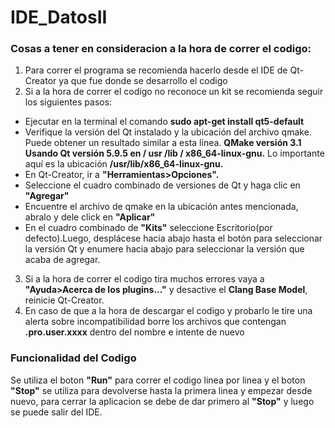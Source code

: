 # IDE_DatosII

### Cosas a tener en consideracion a la hora de correr el codigo:
1) Para correr el programa se recomienda hacerlo desde el IDE de Qt-Creator ya que fue donde se desarrollo el codigo
2) Si a la hora de correr el codigo no reconoce un kit se recomienda seguir los siguientes pasos: 
  * Ejecutar en la terminal el comando **sudo apt-get install qt5-default**
  * Verifique la versión del Qt instalado y la ubicación del archivo qmake. Puede obtener un resultado similar a esta línea. **QMake versión 3.1 Usando Qt versión 5.9.5 en / usr     /lib / x86_64-linux-gnu.** Lo importante aquí es la ubicación **/usr/lib/x86_64-linux-gnu.**
  * En Qt-Creator, ir a **"Herramientas>Opciones".**
  * Seleccione el cuadro combinado de versiones de Qt y haga clic en **"Agregar"**
  * Encuentre el archivo de qmake en la ubicación antes mencionada, abralo y dele click en **"Aplicar"**
  * En el cuadro combinado de **"Kits"** seleccione Escritorio(por defecto).Luego, desplácese hacia abajo hasta el botón para seleccionar la versión Qt y enumere hacia abajo para   seleccionar la versión que acaba de agregar.
3) Si a la hora de correr el codigo tira muchos errores vaya a **"Ayuda>Acerca de los plugins..."** y desactive el **Clang Base Model**, reinicie Qt-Creator.
4) En caso de que a la hora de descargar el codigo y probarlo le tire una alerta sobre incompatibilidad borre los archivos que contengan **.pro.user.xxxx** dentro del nombre e intente de nuevo

### Funcionalidad del Codigo
Se utiliza el boton **"Run"** para correr el codigo linea por linea y el boton **"Stop"** se utiliza para devolverse hasta la primera linea y empezar desde nuevo, para cerrar la aplicacion se debe de dar primero al **"Stop"** y luego se puede salir del IDE.
